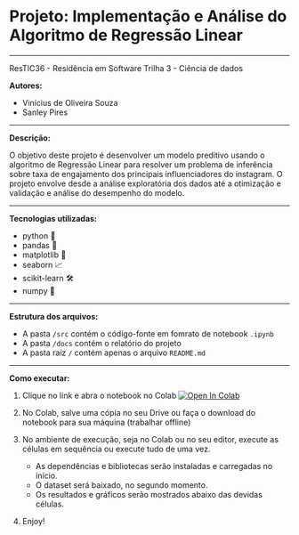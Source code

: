 # Projeto: Implementação e Análise do Algoritmo de Regressão Linear

---

ResTIC36 - Residência em Software
Trilha 3 - Ciência de dados

**Autores:**
- Vinícius de Oliveira Souza
- Sanley Pires

---

**Descrição:**

O objetivo deste projeto é desenvolver um modelo preditivo usando o algoritmo de
Regressão Linear para resolver um problema de inferência sobre taxa de engajamento dos
principais influenciadores do instagram. O projeto envolve desde a análise exploratória dos
dados até a otimização e validação e análise do desempenho do modelo.

---

**Tecnologias utilizadas:**
- python 🐍
- pandas 🐼
- matplotlib 🎨
- seaborn 📈
- scikit-learn 🛠️
- numpy 🔢

---

**Estrutura dos arquivos:**
- A pasta `/src` contém o código-fonte em fomrato de notebook `.ipynb`
- A pasta `/docs` contém o relatório do projeto
- A pasta raíz `/` contém apenas o arquivo `README.md`

---

**Como executar:**

1. Clique no link e abra o notebook no Colab
<a href="https://colab.research.google.com/github/viniciussz7/projeto_RegressaoLinear/blob/main/projeto_regressaoLinear.ipynb" target="_parent"><img src="https://colab.research.google.com/assets/colab-badge.svg" alt="Open In Colab"/></a>

2. No Colab, salve uma cópia no seu Drive ou faça o download do notebook para sua máquina (trabalhar offline)

3. No ambiente de execução, seja no Colab ou no seu editor, execute as células em sequência ou execute tudo de uma vez.
   - As dependências e bibliotecas serão instaladas e carregadas no início.
   - O dataset será baixado, no segundo momento.
   - Os resultados e gráficos serão mostrados abaixo das devidas células.

4. Enjoy!






